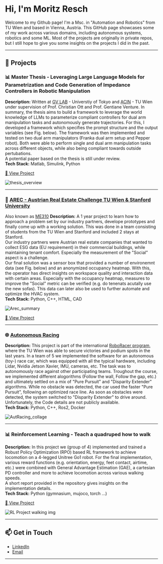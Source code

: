 # Hi, I'm Moritz Resch

Welcome to my Github page!
I'm a Msc. in "Automation and Robotics" from TU Wien and based in Vienna, Austria. This GitHub page showcases some of my work across various domains, including autonomous systems, robotics and some ML. Most of the projects are originally in private repos, but I still hope to give you some insights on the projects I did in the past.

---

## 💼 Projects

### 📊 Master Thesis - Leveraging Large Language Models for Parametrization and Code Generation of Impedance Controllers in Robotic Manipulation
**Description:** Written at [GV LAB](https://www.gvlab.jp/contact-e.html) - Universtiy of Tokyo and [ACIN](https://www.acin.tuwien.ac.at/en/) - TU Wien under supervision of Prof. Christian Ott and Prof. Gentiane Venture. In summary, the thesis aims to build a framework to leverage the world knowledge of LLMs to parameterize compliant controllers for dual arm manipulation tasks and autonomously generate trajectories. For this, I developed a framework which specifies the prompt structure and the output variables (see Fig. below). The framework was then implemented and tested on two dual arm manipulators (Franka dual arm setup and Pepper robot). Both were able to perform single and dual arm manipulation tasks across different objects, while also being compliant towards outside pertubations.  
A potential paper based on the thesis is still under review.  
**Tech Stack:** Matlab, Simulink, Python

[🔗 View Project](https://github.com/MorResch/ComBi_Copilot)

![thesis_overview](https://github.com/MoResch12/MA_img/blob/main/MA_Git_summary.png)

---

### 📱 [AREC - Austrian Real Estate Challenge TU Wien & Stanford University](https://www.tuwien.at/mwbw/im/ie/ifm/arec-austrian-real-estate-challenge) 
Also known as [ME310](https://sites.google.com/stanford.edu/global-engineering-design-inno)
**Description:** A 1 year project to learn how to approach a problem set by our industry partners, develope prototypes and finally come up with a working solution. This was done in a team consisting of students from the TU Wien and Stanford and included 2 stays at Stanford.  
Our industry partners were Austrian real estate companies that wanted to collect ESG data (EU requirement) in their commercial buildings, while maintaining tenant comfort. Especially the measurement of the "Social" aspect is a challenge.  
Our final solution was a sensor box that provided a number of environemnt data (see Fig. below) and an anonymized occupancy heatmap. With this, the operator has direct insights on workspace quality and interaction data with certain areas. Especially with the occupancy heatmap, measures to improve the "Social" metric can be verified (e.g. do tenenats acutally use the new sofas). This data can later also be used to further automate and optimize the HVAC system.  
**Tech Stack:** Python, C++, HTML, CAD

![Arec_summary](https://github.com/MoResch12/AREC/blob/main/AREC_summary.png)

[🔗 View Project](https://github.com/ME310-AREC-2023?view_as=public) 

---


### 🌐 [Autonomous Racing](https://www.tuwien.at/inf/scuderia-segfault/)
**Description:** This project is part of the international [RoboRacer program](https://roboracer.ai/), where the TU Wien was able to secure victories and podium spots in the last years. In a team of 5 we implemented the software for an autonomous (toy-) race car, which was equipped with all the typical hardware, including Lidar, Nvidia Jetson Xavier, IMU, cameras, etc. The task was to autonomously race against other participating teams.  Troughout the course, we implemented different alogorithms (Follow the wall, Follow the gap, etc.) and ultimately settled on a mix of "Pure Pursuit" and "Disparity Extender" algorithms. While no obstacle was detected, the car used the faster "Pure Pursuit", following an optimized race line. As soon as obstacles were detected, the system switched to "Disparity Extender" to drive around. Unfortunately, the Code details are not publicly available.  
**Tech Stack:** Python, C++, Ros2, Docker

![AutRacing_collage](https://github.com/MoResch12/AutonomousRacing/blob/main/AutRacing_img.png)

---

### 📊 Reinforcement Learning - Teach a quadruped how to walk
**Description:** In this project we (group of 4) implemented and trained a Robust Policy Optimization (RPO) based RL framework to achieve locomotion on a 4-legged Unitree Go1 robot. For the final implementation, various reward functions (e.g. orientation, energy, feet contact, airtime, etc.) were combined with General Advantage Estimation (GAE), a cartesian PD controller and more to achieve locomotion across various walking speeds.  
A short report provided in the repository gives insights on the implementation details.  
**Tech Stack:** Python (gymnasium, mujoco, torch ...)

[🔗 View Project](https://github.com/MoResch12/DL_Unitree/tree/main)

![RL Project walking img](https://github.com/MoResch12/DL_Unitree/blob/main/walk_on_rand_obstacles.png)

---
## 📫 Get in Touch

- [LinkedIn](https://www.linkedin.com/in/moritz-resch-708436131/)  
- [Email](mailto:moritz@resch-vienna.at)  

---


<!--
**MoResch12/MoResch12** is a ✨ _special_ ✨ repository because its `README.md` (this file) appears on your GitHub profile.

Here are some ideas to get you started:

- 🔭 I’m currently working on ...
- 🌱 I’m currently learning ...
- 👯 I’m looking to collaborate on ...
- 🤔 I’m looking for help with ...
- 💬 Ask me about ...
- 📫 How to reach me: ...
- 😄 Pronouns: ...
- ⚡ Fun fact: ...
-->
